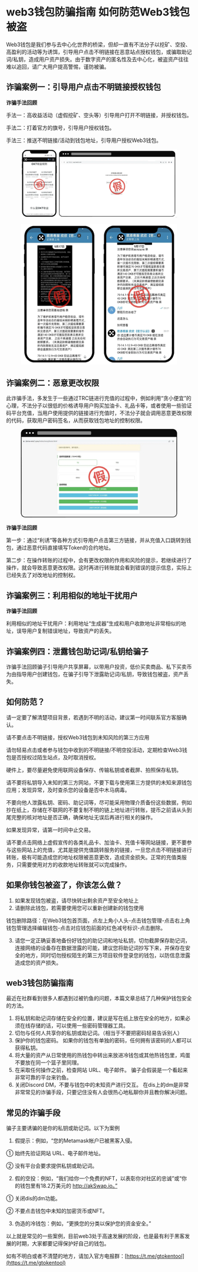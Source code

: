 # web3钱包防骗指南 如何防范Web3钱包被盗

Web3钱包是我们参与去中心化世界的桥梁，但却一直有不法分子以挖矿、空投、高盈利的活动等为诱饵，引导用户点击不明链接在恶意站点授权钱包，或骗取助记词/私钥，造成用户资产损失。由于数字资产的匿名性及去中心化，被盗资产往往难以追回，请广大用户提高警惕，谨防被骗。

## 诈骗案例一：引导用户点击不明链接授权钱包

**诈骗手法回顾**

手法一：高收益活动（虚假挖矿、空头等）引导用户打开不明链接，并授权钱包。

手法二：打着官方的旗号，引导用户授权钱包。

手法三：推送不明链接/活动到钱包地址，引导用户授权Web3钱包。

<figure><img src="../../.gitbook/assets/20240309202951 (2).webp" alt=""><figcaption></figcaption></figure>

<figure><img src="../../.gitbook/assets/20240309202951.webp" alt=""><figcaption></figcaption></figure>

## 诈骗案例二：恶意更改权限

此诈骗手法，多发生于一些通过TRC链进行充值的过程中，例如利用“贪小便宜”的心理，不法分子以很低的价格诱导用户购买加油卡、礼品卡等，或者使用一些验证码平台充值，当用户使用提供的链接进行充值时，不法分子就会调用恶意更改权限的代码，获取用户密码签名，从而获取钱包地址的控制权限。

<figure><img src="../../.gitbook/assets/20240309202951 (1).webp" alt=""><figcaption></figcaption></figure>

**诈骗手法回顾**

第一步：通过“利诱”等各种方式引导用户点击第三方链接，并从充值入口跳转到钱包，通过恶意代码直接填写Token的合约地址。

第二步：在操作转账的过程中，会有更改权限的作用和风险的提示，若继续进行了操作，就会导致恶意更改权限。这时再进行转账就会看到错误的提示信息，实际上已经失去了对改地址的控制权。

## 诈骗案例三：利用相似的地址干扰用户

**诈骗手法回顾**

利用相似的地址干扰用户：利用地址“生成器”生成和用户收款地址非常相似的地址，误导用户复制错误地址，导致资产的丢失。

## 诈骗案例四：泄露钱包助记词/私钥给骗子

诈骗手法回顾骗子引导用户共享屏幕，以带用户投资，低价买卖商品、私下买卖币为由指导用户创建钱包，在骗子引导下泄露助记词/私钥，导致钱包被盗，资产丢失。

## 如何防范？

请一定要了解清楚项目背景，若遇到不明的活动，建议第一时间联系官方客服确认。

请不要点击不明链接，授权Web3钱包到未知风险的第三方应用

请勿轻易点击或者参与钱包中收到的不明链接/不明空投活动，定期检查Web3钱包是否授权过陌生站点，及时取消授权。

硬件上，要尽量避免使用联网设备保存、传输私钥或者截屏、拍照保存私钥。

请不要将私钥导入未知的第三方网站，不要下载与使用第三方提供的未知来源钱包应用；发现异常，及时查杀您的设备是否中木马病毒。

不要向他人泄露私钥、密码、助记词等，尽可能采用物理介质备份这些数据，例如抄在纸上，存储在不联网的不要复制不明的链上地址进行转账，提币之前请从头到尾完整的核对地址是否正确，确保地址无误后再进行相关的操作。

如果发现异常，请第一时间中止交易。

请不要点击网络上虚假宣传的各类礼品卡、加油卡、充值卡等网站链接，更不要参与这些网站上的充值，尤其是提供充值跳转服务的链接，一旦您点击不明链接进行转账，极有可能造成您的地址权限被恶意更改，造成资金损失。正常的充值类服务，只需要使用对方的收款地址转账就可以完成操作。

## 如果你钱包被盗了，你该怎么做？

1. 如果发现钱包被盗，请尽快转出剩余资产至安全地址上
2. 请删除此钱包，若需要使用您可以重新创建新的钱包使用

钱包删除路径：在Web3钱包首页面，点左上角小人头-点击钱包管理-点击右上角钱包管理选择编辑钱包-点击对应钱包前面的红色减号标识-点击删除。

3. 请您一定正确妥善地备份好钱包的助记词和地址私钥，切勿截屏保存助记词，连接网络的设备存在数据泄露的可能，建议您将助记词抄写下来，并保存在安全的地方，同时切勿授权陌生的第三方项目软件登录您的钱包，以防信息泄露造成您的资产损失。

## web3钱包防骗指南

最近在社群看到很多人都遇到过被钓鱼的问题，本篇文章总结了几种保护钱包安全的方法。

1. 将私钥和助记词存储在安全的位置，建议是写在纸上放在安全的地方，如果必须在线存储的话，可以使用一些密码管理器工具。
2. 切勿与任何人共享你的私钥或助记词。（相当于不要把密码轻易告诉别人）
3. 保护你的钱包密码。 如果你的钱包有单独的密码，任何拥有该密码的人都可以获得私钥。
4. 将大量的资产从日常使用的热钱包中转出来放进冷钱包或其他热钱包里，鸡蛋不要放在同一个篮子里同理。
5. 在采取任何操作之前，检查网站 URL、电子邮件。 骗子会假装是一个看起来非常可靠的平台来钓鱼。
6. 关闭Discord DM，不要与钱包中的未知资产进行交互。 在dis上的dm是非常非常常见的诈骗手段，只要记住没有人会很热心地私聊你并且教你解决问题。

## 常见的诈骗手段

骗子主要诱骗的是你的私钥或助记词。以下为案例

1. 假提示：例如，“您的Metamask帐户已被黑客入侵。

① 始终先验证网站 URL、电子邮件地址。

② 没有平台会要求提供私钥或助记词。

2. 假的空投：例如，“我们给你一个免费的NFT，以表彰你对社区的忠诚”或“你的钱包里有18.2万美元的 http://akSwap.io。”

① 关闭dis的dm功能。

② 不要点击钱包中未知的加密货币或NFT。

3. 伪造的冷钱包：例如，“更换您的分类以保护您的资金安全。”

以上就是常见的一些案例，目前web3处于高速发展的阶段，也是最有利于黑客发展的时期，大家都要记得保护好自己的钱包。

如有不明白或者不清楚的地方，请加入官方电报群：[https://t.me/gtokentool](https://t.me/gtokentool)

